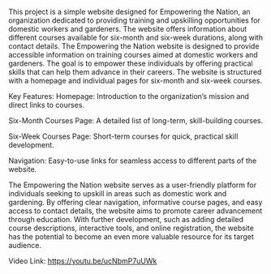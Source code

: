 This project is a simple website designed for Empowering the Nation, an organization dedicated to providing training and upskilling opportunities for domestic workers and gardeners.
The website offers information about different courses available for six-month and six-week durations, along with contact details.
The Empowering the Nation website is designed to provide accessible information on training courses aimed at domestic workers and gardeners.
The goal is to empower these individuals by offering practical skills that can help them advance in their careers.
The website is structured with a homepage and individual pages for six-month and six-week courses.

Key Features:
Homepage: Introduction to the organization’s mission and direct links to courses.

Six-Month Courses Page: A detailed list of long-term, skill-building courses.

Six-Week Courses Page: Short-term courses for quick, practical skill development.

Navigation: Easy-to-use links for seamless access to different parts of the website.

The Empowering the Nation website serves as a user-friendly platform for individuals seeking to upskill in areas such as domestic work and gardening. 
By offering clear navigation, informative course pages, and easy access to contact details, the website aims to promote career advancement through education. 
With further development, such as adding detailed course descriptions, interactive tools, and online registration, the website has the potential to become an even more valuable resource for its target audience.

Video Link: https://youtu.be/ucNbmP7uUWk








